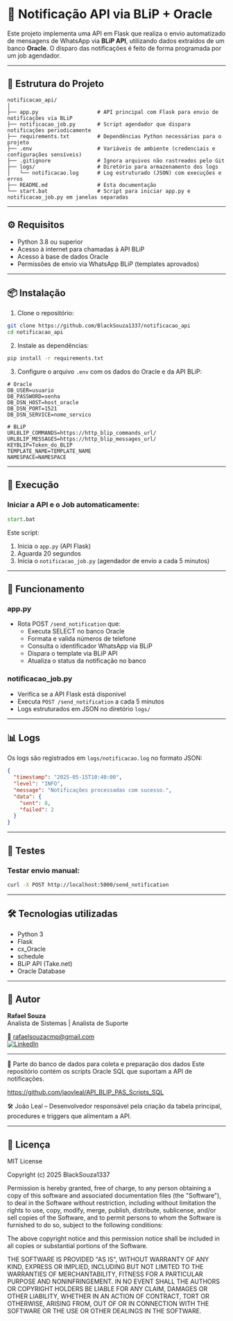 # 📲 Notificação API via BLiP + Oracle

Este projeto implementa uma API em Flask que realiza o envio automatizado de mensagens de WhatsApp via **BLiP API**, utilizando dados extraídos de um banco **Oracle**. O disparo das notificações é feito de forma programada por um job agendador.

---

## 📁 Estrutura do Projeto

```
notificacao_api/
│
├── app.py                   # API principal com Flask para envio de notificações via BLiP
├── notificacao_job.py       # Script agendador que dispara notificações periodicamente
├── requirements.txt         # Dependências Python necessárias para o projeto
├── .env                     # Variáveis de ambiente (credenciais e configurações sensíveis)
├── .gitignore               # Ignora arquivos não rastreados pelo Git
├── logs/                    # Diretório para armazenamento dos logs
│   └── notificacao.log      # Log estruturado (JSON) com execuções e erros
├── README.md                # Esta documentação
└── start.bat                # Script para iniciar app.py e notificacao_job.py em janelas separadas
```

---

## ⚙️ Requisitos

- Python 3.8 ou superior
- Acesso à internet para chamadas à API BLiP
- Acesso à base de dados Oracle
- Permissões de envio via WhatsApp BLiP (templates aprovados)

---

## 📦 Instalação

1. Clone o repositório:

```bash
git clone https://github.com/BlackSouza1337/notificacao_api
cd notificacao_api
```

2. Instale as dependências:

```bash
pip install -r requirements.txt
```

3. Configure o arquivo `.env` com os dados do Oracle e da API BLiP:

```dotenv
# Oracle
DB_USER=usuario
DB_PASSWORD=senha
DB_DSN_HOST=host_oracle
DB_DSN_PORT=1521
DB_DSN_SERVICE=nome_servico

# BLiP
URLBLIP_COMMANDS=https://http_blip_commands_url/
URLBLIP_MESSAGES=https://http_blip_messages_url/
KEYBLIP=Token_do_BLIP
TEMPLATE_NAME=TEMPLATE_NAME
NAMESPACE=NAMESPACE
```

---

## 🚀 Execução

### Iniciar a API e o Job automaticamente:

```bat
start.bat
```

Este script:

1. Inicia o `app.py` (API Flask)
2. Aguarda 20 segundos
3. Inicia o `notificacao_job.py` (agendador de envio a cada 5 minutos)

---

## 🔄 Funcionamento

### app.py

- Rota POST `/send_notification` que:
  - Executa SELECT no banco Oracle
  - Formata e valida números de telefone
  - Consulta o identificador WhatsApp via BLiP
  - Dispara o template via BLiP API
  - Atualiza o status da notificação no banco

### notificacao_job.py

- Verifica se a API Flask está disponível
- Executa `POST /send_notification` a cada 5 minutos
- Logs estruturados em JSON no diretório `logs/`

---

## 📊 Logs

Os logs são registrados em `logs/notificacao.log` no formato JSON:

```json
{
  "timestamp": "2025-05-15T10:40:00",
  "level": "INFO",
  "message": "Notificações processadas com sucesso.",
  "data": {
    "sent": 8,
    "failed": 2
  }
}
```

---

## 🧪 Testes

### Testar envio manual:

```bash
curl -X POST http://localhost:5000/send_notification
```

---

## 🛠️ Tecnologias utilizadas

- Python 3
- Flask
- cx_Oracle
- schedule
- BLiP API (Take.net)
- Oracle Database

---

## 👤 Autor

**Rafael Souza**  
Analista de Sistemas | Analista de Suporte  

📧 rafaelsouzacmp@gmail.com  
[![LinkedIn](https://img.shields.io/badge/LinkedIn-perfil-blue?logo=linkedin)](https://www.linkedin.com/in/rafael-souza-ti/)

---

🔗 Parte do banco de dados para coleta e preparação dos dados
Este repositório contém os scripts Oracle SQL que suportam a API de notificações.

https://github.com/jaovleal/API_BLIP_PAS_Scripts_SQL

🛠️ João Leal – Desenvolvedor responsável pela criação da tabela principal, procedures e triggers que alimentam a API.

---

## 📝 Licença

MIT License

Copyright (c) 2025 BlackSouza1337

Permission is hereby granted, free of charge, to any person obtaining a copy
of this software and associated documentation files (the "Software"), to deal
in the Software without restriction, including without limitation the rights
to use, copy, modify, merge, publish, distribute, sublicense, and/or sell
copies of the Software, and to permit persons to whom the Software is
furnished to do so, subject to the following conditions:

The above copyright notice and this permission notice shall be included in all
copies or substantial portions of the Software.

THE SOFTWARE IS PROVIDED "AS IS", WITHOUT WARRANTY OF ANY KIND, EXPRESS OR
IMPLIED, INCLUDING BUT NOT LIMITED TO THE WARRANTIES OF MERCHANTABILITY,
FITNESS FOR A PARTICULAR PURPOSE AND NONINFRINGEMENT. IN NO EVENT SHALL THE
AUTHORS OR COPYRIGHT HOLDERS BE LIABLE FOR ANY CLAIM, DAMAGES OR OTHER
LIABILITY, WHETHER IN AN ACTION OF CONTRACT, TORT OR OTHERWISE, ARISING FROM,
OUT OF OR IN CONNECTION WITH THE SOFTWARE OR THE USE OR OTHER DEALINGS IN THE
SOFTWARE.